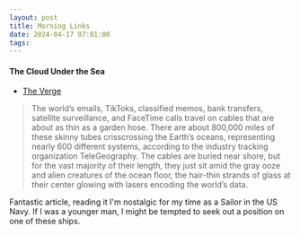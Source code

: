 ```yaml
---
layout: post
title: Morning Links
date: 2024-04-17 07:01:00
tags: 
---
```


#### The Cloud Under the Sea


- [The Verge](https://www.theverge.com/c/24070570/internet-cables-undersea-deep-repair-ships)

>  The world’s emails, TikToks, classified memos, bank transfers, satellite surveillance, and FaceTime calls travel on cables that are about as thin as a garden hose. There are about 800,000 miles of these skinny tubes crisscrossing the Earth’s oceans, representing nearly 600 different systems, according to the industry tracking organization TeleGeography. The cables are buried near shore, but for the vast majority of their length, they just sit amid the gray ooze and alien creatures of the ocean floor, the hair-thin strands of glass at their center glowing with lasers encoding the world’s data. 

Fantastic article, reading it I'm nostalgic for my time as a Sailor in the US Navy. If I was a younger man, I might be tempted to seek out a position on one of these ships. 

